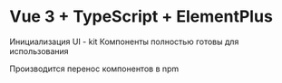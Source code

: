 # Vue 3 + TypeScript + ElementPlus

Инициализация UI - kit
Компоненты полностью готовы для использования

Производится перенос компонентов в npm
